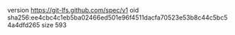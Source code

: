 version https://git-lfs.github.com/spec/v1
oid sha256:ee4cbc4c1eb5ba02466ed501e96f4511dacfa70523e53b8c44c5bc54a4dfd265
size 593
